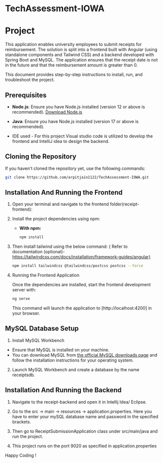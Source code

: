 # TechAssessment-IOWA

# Project

This application enables university employees to submit receipts for reimbursement. The solution is split into a frontend built with Angular (using standalone components and Tailwind CSS) and a backend developed with Spring Boot and MySQL. The application ensures that the receipt date is not in the future and that the reimbursement amount is greater than 0.

This document provides step-by-step instructions to install, run, and troubleshoot the project.

## Prerequisites

- **Node.js**: Ensure you have Node.js installed (version 12 or above is recommended). [Download Node.js](https://nodejs.org/)

- **Java**: Ensure you have Node.js installed (version 17 or above is recommended). 

- IDE used - For this project Visual studio code is utilized to develop the frontend and IntelliJ idea to design the backend.

## Cloning the Repository

If you haven't cloned the repository yet, use the following commands:

```bash
git clone https://github.com/arpitjain1122/TechAssessment-IOWA.git
```

## Installation And Running the Frontend

1. Open your terminal and navigate to the frontend folder(receipt-frontend):

2. Install the project dependencies using npm:

   - **With npm:**

     ```bash
     npm install
     ```

2. Then install tailwind using the below command: 
   { Refer to documentation (optional)- https://tailwindcss.com/docs/installation/framework-guides/angular}
 
     ```bash
     npm install tailwindcss @tailwindcss/postcss postcss --force
     ```

4. Running the Frontend Application

    Once the dependencies are installed, start the frontend development server with:

    ```bash
    ng serve
    ```

    This command will launch the application to [http://localhost:4200] in your browser.


## MySQL Database Setup

  1. Install MySQL Workbench
  - Ensure that MySQL is installed on your machine.
  - You can download MySQL from [the official MySQL downloads page](https://www.mysql.com/products/workbench/) and follow the installation instructions for your operating system.

  2. Launch MySQL Workbench and create a database by the name receiptsdb. 

## Installation And Running the Backend

  1. Navigate to the receipt-backend and open it in Intellij Idea/ Eclipse.

  2. Go to the src -> main -> resources -> application.properties. Here you have to enter your mySQL database name and password in the specified brackets.

  3. Then go to ReceiptSubmissionApplication class under src/main/java and run the project.

  4. This project runs on the port 9020 as specified in application.properties

Happy Coding !